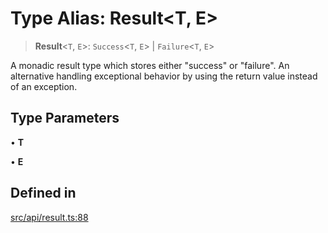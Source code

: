 # Type Alias: Result\<T, E\>

> **Result**\<`T`, `E`\>: `Success`\<`T`, `E`\> \| `Failure`\<`T`, `E`\>

A monadic result type which stores either "success" or "failure". An alternative handling exceptional behavior
by using the return value instead of an exception.

## Type Parameters

• **T**

• **E**

## Defined in

[src/api/result.ts:88](https://github.com/GamerGirlandCo/datacore/blob/73f36550e501eb29175b69b6a097ff3d4401efc7/src/api/result.ts#L88)
